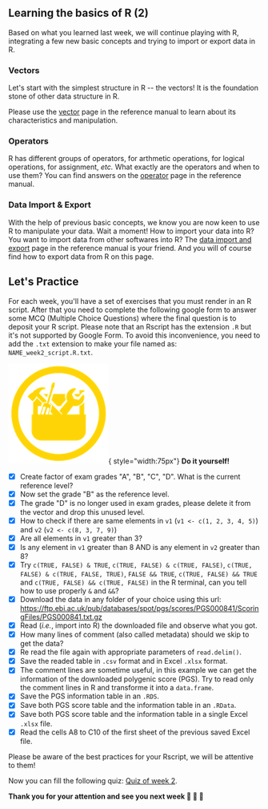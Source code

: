 ## Learning the basics of R (2)

Based on what you learned last week, we will continue playing with R,
integrating a few new basic concepts and trying to import or export data in R.

### Vectors

Let's start with the simplest structure in R -- the vectors!
It is the foundation stone of other data structure in R.

Please use the [vector](r01_vectors.md) page in the reference manual to learn about its characteristics and manipulation.

### Operators

R has different groups of operators, for arthmetic operations, for logical operations, for assignment, *etc.*
What exactly are the operators and when to use them?
You can find answers on the [operator](r02_operators.md) page in the reference manual.

### Data Import & Export

With the help of previous basic concepts, we know you are now keen to use R to manipulate your data.
Wait a moment! How to import your data into R? You want to import data from other softwares into R?
The [data import and export](r07_data_import_export.md) page in the reference manual is your friend.
And you will of course find how to export data from R on this page.


## Let's Practice

For each week, you'll have a set of exercises that you must render in an R script. 
After that you need to complete the following google form to answer some MCQ (Multiple
Choice Questions) where the final question is to deposit your R script.
Please note that an Rscript has the extension `.R` but it's not supported by Google Form.
To avoid this inconvenience, you need to add the `.txt` extension to make your file named as: `NAME_week2_script.R.txt`. 

![](images/toolbox-do-it-yourself.png){ style="width:75px"} **Do it yourself!**

- [x] Create factor of exam grades "A", "B", "C", "D". What is the current reference level?
- [x] Now set the grade "B" as the reference level.
- [x] The grade "D" is no longer used in exam grades, please delete it from the vector and drop this unused level.
- [x] How to check if there are same elements in `v1` (`v1 <- c(1, 2, 3, 4, 5)`) and `v2` (`v2 <- c(8, 3, 7, 9)`)
- [x] Are all elements in `v1` greater than 3?
- [x] Is any element in `v1` greater than 8 AND is any element in `v2` greater than 8?
- [x] Try `c(TRUE, FALSE) & TRUE`, `c(TRUE, FALSE) & c(TRUE, FALSE)`, `c(TRUE, FALSE) & c(TRUE, FALSE, TRUE)`, `FALSE && TRUE`, `c(TRUE, FALSE) && TRUE` and
`c(TRUE, FALSE) && c(TRUE, FALSE)` in the R terminal, can you tell how to use properly `&` and `&&`? 
- [x] Download the data in any folder of your choice using this url:
https://ftp.ebi.ac.uk/pub/databases/spot/pgs/scores/PGS000841/ScoringFiles/PGS000841.txt.gz
- [x] Read (*i.e.*, import into R) the downloaded file and observe what you got.
- [x] How many lines of comment (also called metadata) should we skip to get the data?
- [x] Re read the file again with appropriate parameters of `read.delim()`.
- [x] Save the readed table in `.csv` format and in Excel `.xlsx` format.
- [x] The comment lines are sometime useful, in this example we can get the information of the downloaded polygenic score (PGS). Try to read only the comment lines in R and transforme it into a `data.frame`.
- [x] Save the PGS information table in an `.RDS`.
- [x] Save both PGS score table and the information table in an `.RData`.
- [x] Save both PGS score table and the information table in a single Excel `.xlsx` file.
- [x] Read the cells A8 to C10 of the first sheet of the previous saved Excel file.

Please be aware of the best practices for your Rscript, we will be attentive to them!

Now you can fill the following quiz: [Quiz of week 2](https://forms.gle/GX4gkqkARvns1mrU6).


**Thank you for your attention and see you next week :clap: :clap: :clap:**